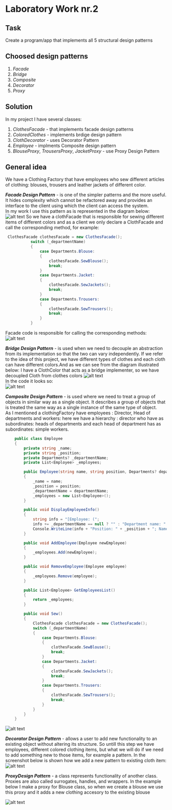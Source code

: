 # Laboratory Work nr.2
## Task 
Create a program/app that implements all 5 structural design patterns
## Choosed design patterns
1. _Facade_
2. _Bridge_
3. _Composite_
4. _Decorator_
5. _Proxy_

## Solution 
In my project I have several classes:
1. _ClothesFacade_  - that implements facade design patterns
2. _ColoredClothes_ - implements brdige design pattern
3. _ClothDecorator_ - uses Decorator Pattern
4. _Employee_ -  implments Composite design pattern
5. _BlouseProxy_, _TrousersProxy_, _JacketProxy_  - use Proxy Design Pattern 

## General idea
We have a Clothing Factory that have employees who sew different articles of clothing: blouses, trousers and leather jackets of 
different color.

*__Facade Design Pattern__* - is one of the simpler patterns and the more useful. It hides complexity which cannot be refactored away 
 and provides an interface to the client using which the client can access the system.  
 In my work  I use this pattern as is represented in the diagram below: 
 ![alt text](screens/facade.PNG "Logo Title Text 1")
 So we have  a clothFacade that is responsible for sewing different items of different colors and as a client we only declare a ClothFacade and
 call the corresponding method, for example: 
 ```c#
  ClothesFacade clothesFacade = new ClothesFacade();
            switch (_departmentName)
            {
                case Departments.Blouse:
                {
                    clothesFacade.SewBlouse();
                    break;
                }
                case Departments.Jacket:
                {
                    clothesFacade.SewJackets();
                    break;
                }
                case Departments.Trousers:
                {
                    clothesFacade.SewTrousers();
                    break;
                }
            }
```
Facade code is responsible for calling  the corresponding methods:
 ![alt text](screens/facadeCode.PNG "Logo Title Text 1")

*__Bridge Design Pattern__* - is used when we need to decouple an abstraction from its implementation so that the two can vary independently.
If we refer to the idea  of this project, we have different types of clothes and each cloth can have different colors.And as we can see from the diagram illustrated below: I have a ClothColor  that acts as a bridge implementer, so we have decoupled Cloth from clothes colors
 ![alt text](screens/bridge.PNG "Logo Title Text 1")   
 In the code it looks so:   
  ![alt text](screens/bridgeCode.PNG "Logo Title Text 1") 
  
  *__Composite Design Pattern__* - is used where we need to treat a group of objects in similar way as a single object. It describes a group of objects that is treated the same way as a single instance of the same type of object.  
As I mentioned a clothingFactory have employees : Director, Head of departments and workers: here we have a hierarchy : director who have as subordinates: heads of departments and each head of department has as subordinates: simple workers.
```c#
    public class Employee 
    {
        private string _name;
        private string _position;
        private Departments? _departmentName;
        private List<Employee> _employees;

        public Employee(string name, string position, Departments? departmentName)
        {
            _name = name;
            _position = position;
            _departmentName = departmentName;
            _employees = new List<Employee>();
        }

        public void DisplayEmployeeInfo()
        {
            string info = "[Employee: (";
            info += _departmentName == null ? "" : "Department name: " + _departmentName + "; ";
            Console.WriteLine(info + "Position: " + _position + "; Name: " + _name + ")]");
        }

        public void AddEmployee(Employee newEmployee)
        {
            _employees.Add(newEmployee);
        }

        public void RemoveEmployee(Employee employee)
        {
            _employees.Remove(employee);
        }

        public List<Employee> GetEmployeesList()
        {
            return _employees;
        }

        public void Sew()
        {
            ClothesFacade clothesFacade = new ClothesFacade();
            switch (_departmentName)
            {
                case Departments.Blouse:
                {
                    clothesFacade.SewBlouse();
                    break;
                }
                case Departments.Jacket:
                {
                    clothesFacade.SewJackets();
                    break;
                }
                case Departments.Trousers:
                {
                    clothesFacade.SewTrousers();
                    break;
                }
            }
        }
    }
```
  ![alt text](screens/composite.PNG "Logo Title Text 1") 

*__Decorator Design Pattern__* - allows a user to add new functionality to an existing object without altering its structure.
So untill this step we have employees, different colored clothing items, but what we will do if we need to add something new to those items, for example a pattern. 
In the screenshot below is shown how we add a new pattern to existing cloth item: 
  ![alt text](screens/decorator.PNG "Logo Title Text 1")  
  
*__ProxyDesign Pattern__* - a class represents functionality of another class. Proxies are also called surrogates, handles, and wrappers. 
In the example below I make a proxy for Blouse class, so when we create a blouse we use this proxy and it adds a new clothing accesory to the existing blouse    

 ![alt text](screens/proxy.PNG "Logo Title Text 1") 



 




